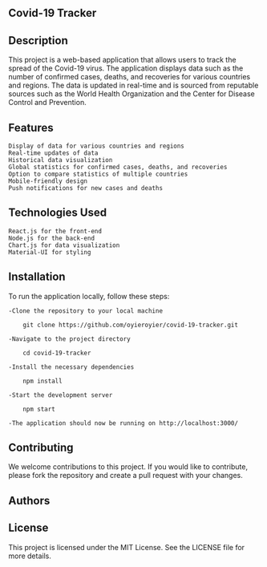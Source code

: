 ## Covid-19 Tracker


## Description 
This project is a web-based application that allows users to track the spread of the Covid-19 virus. The application displays data such as the number of confirmed cases, deaths, and recoveries for various countries and regions. The data is updated in real-time and is sourced from reputable sources such as the World Health Organization and the Center for Disease Control and Prevention.

## Features

    Display of data for various countries and regions
    Real-time updates of data
    Historical data visualization
    Global statistics for confirmed cases, deaths, and recoveries
    Option to compare statistics of multiple countries
    Mobile-friendly design
    Push notifications for new cases and deaths

## Technologies Used

    React.js for the front-end
    Node.js for the back-end
    Chart.js for data visualization
    Material-UI for styling

## Installation

To run the application locally, follow these steps:

    -Clone the repository to your local machine

        git clone https://github.com/oyieroyier/covid-19-tracker.git

    -Navigate to the project directory

        cd covid-19-tracker

    -Install the necessary dependencies

        npm install

    -Start the development server

        npm start

    -The application should now be running on http://localhost:3000/

## Contributing

We welcome contributions to this project. If you would like to contribute, please fork the repository and create a pull request with your changes.


## Authors

## License

This project is licensed under the MIT License. See the LICENSE file for more details.
